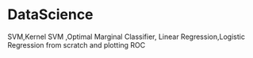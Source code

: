# DataScience
SVM,Kernel SVM ,Optimal Marginal Classifier, Linear Regression,Logistic Regression from scratch and plotting ROC
